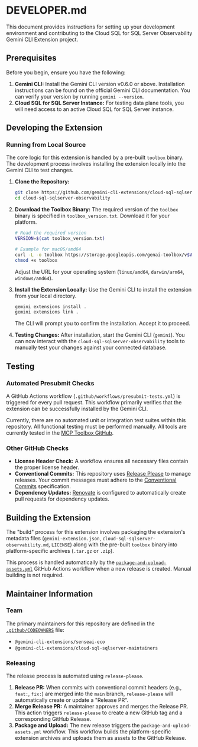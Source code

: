 # DEVELOPER.md

This document provides instructions for setting up your development environment
and contributing to the Cloud SQL for SQL Server Observability Gemini CLI Extension project.

## Prerequisites

Before you begin, ensure you have the following:

1.  **Gemini CLI:** Install the Gemini CLI version v0.6.0 or above. Installation
    instructions can be found on the official Gemini CLI documentation. You can
    verify your version by running `gemini --version`.
2.  **Cloud SQL for SQL Server Instance:** For testing data plane tools, you will need access to an active Cloud SQL for SQL Server instance.

## Developing the Extension

### Running from Local Source

The core logic for this extension is handled by a pre-built `toolbox` binary. The development process involves installing the extension locally into the Gemini CLI to test changes.

1.  **Clone the Repository:**

    ```bash
    git clone https://github.com/gemini-cli-extensions/cloud-sql-sqlserver-observability.git
    cd cloud-sql-sqlserver-observability
    ```

2.  **Download the Toolbox Binary:** The required version of the `toolbox` binary
    is specified in `toolbox_version.txt`. Download it for your platform.

    ```bash
    # Read the required version
    VERSION=$(cat toolbox_version.txt)

    # Example for macOS/amd64
    curl -L -o toolbox https://storage.googleapis.com/genai-toolbox/v$VERSION/darwin/amd64/toolbox
    chmod +x toolbox
    ```
    Adjust the URL for your operating system (`linux/amd64`, `darwin/arm64`, `windows/amd64`).

3.  **Install the Extension Locally:** Use the Gemini CLI to install the
    extension from your local directory.

    ```bash
    gemini extensions install .
    gemini extensions link .
    ```
    The CLI will prompt you to confirm the installation. Accept it to proceed.

4.  **Testing Changes:** After installation, start the Gemini CLI (`gemini`).
    You can now interact with the `cloud-sql-sqlserver-observability` tools to manually test your changes
    against your connected database.

## Testing

### Automated Presubmit Checks

A GitHub Actions workflow (`.github/workflows/presubmit-tests.yml`) is triggered
for every pull request. This workflow primarily verifies that the extension can
be successfully installed by the Gemini CLI.

Currently, there are no automated unit or integration test suites
within this repository. All functional testing must be performed manually. All tools
are currently tested in the [MCP Toolbox GitHub](https://github.com/googleapis/genai-toolbox).

### Other GitHub Checks

*   **License Header Check:** A workflow ensures all necessary files contain the
    proper license header.
*   **Conventional Commits:** This repository uses
    [Release Please](https://github.com/googleapis/release-please) to manage
    releases. Your commit messages must adhere to the
    [Conventional Commits](https://www.conventionalcommits.org/) specification.
*   **Dependency Updates:** [Renovate](https://www.mend.io/free-developer-tools/renovate/)
    is configured to automatically create pull requests for dependency updates.

## Building the Extension

The "build" process for this extension involves packaging the extension's
metadata files (`gemini-extension.json`, `cloud-sql-sqlserver-observability.md`, `LICENSE`) along with the
pre-built `toolbox` binary into platform-specific archives (`.tar.gz` or `.zip`).

This process is handled automatically by the
[`package-and-upload-assets.yml`](.github/workflows/package-and-upload-assets.yml)
GitHub Actions workflow when a new release is created. Manual building is not
required.

## Maintainer Information

### Team

The primary maintainers for this repository are defined in the
[`.github/CODEOWNERS`](.github/CODEOWNERS) file:

*   `@gemini-cli-extensions/senseai-eco`
*   `@gemini-cli-extensions/cloud-sql-sqlserver-maintainers`

### Releasing

The release process is automated using `release-please`.

1.  **Release PR:** When commits with conventional commit headers (e.g., `feat:`,
    `fix:`) are merged into the `main` branch, `release-please` will
    automatically create or update a "Release PR".
2.  **Merge Release PR:** A maintainer approves and merges the Release PR. This
    action triggers `release-please` to create a new GitHub tag and a
    corresponding GitHub Release.
3.  **Package and Upload:** The new release triggers the
    `package-and-upload-assets.yml` workflow. This workflow builds the
    platform-specific extension archives and uploads them as assets to the
    GitHub Release.
